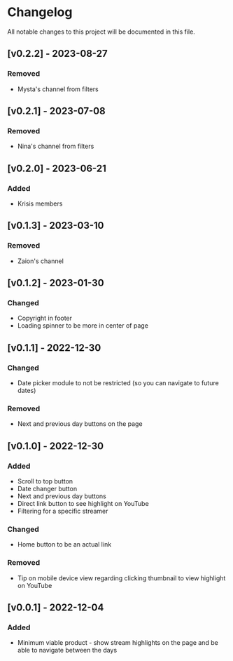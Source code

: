 # Changelog

All notable changes to this project will be documented in this file.

## [v0.2.2] - 2023-08-27

### Removed

- Mysta's channel from filters

## [v0.2.1] - 2023-07-08

### Removed

- Nina's channel from filters

## [v0.2.0] - 2023-06-21

### Added

- Krisis members

## [v0.1.3] - 2023-03-10

### Removed

- Zaion's channel

## [v0.1.2] - 2023-01-30

### Changed

- Copyright in footer
- Loading spinner to be more in center of page

## [v0.1.1] - 2022-12-30

### Changed

- Date picker module to not be restricted (so you can navigate to future dates)

### Removed

- Next and previous day buttons on the page

## [v0.1.0] - 2022-12-30

### Added

- Scroll to top button
- Date changer button
- Next and previous day buttons
- Direct link button to see highlight on YouTube
- Filtering for a specific streamer

### Changed

- Home button to be an actual link

### Removed

- Tip on mobile device view regarding clicking thumbnail to view highlight on YouTube

## [v0.0.1] - 2022-12-04

### Added

- Minimum viable product - show stream highlights on the page and be able to navigate between the days
